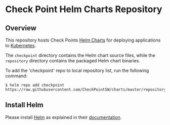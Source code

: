 # Check Point Helm Charts Repository

## Overview

This repository hosts Check Points [Helm Charts](https://helm.sh) for deploying applications to [Kubernetes](https://kubernetes.io/).

The `checkpoint` directory contains the Helm chart source files, while the `repository` directory contains the packaged Helm chart binaries.

To add the 'checkpoint' repo to local repository list, run the following command: 
```
$ helm repo add checkpoint https://raw.githubusercontent.com/CheckPointSW/charts/master/repository/
```

## Install Helm

Please install [Helm](https://helm.sh) as explained in their [documentation](https://helm.sh/docs/intro/install/#scrollpane).




